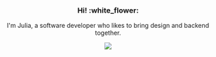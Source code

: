<h3 align="center"> Hi! :white_flower:</h3>

<!--
**54rtor1/54rtor1** is a ✨ _special_ ✨ repository because its `README.md` (this file) appears on your GitHub profile.

Here are some ideas to get you started:

- 🔭 I’m currently working on ...
- 🌱 I’m currently learning ...
- 👯 I’m looking to collaborate on ...
- 🤔 I’m looking for help with ...
- 💬 Ask me about ...
- 📫 How to reach me: ...
- 😄 Pronouns: ...
- ⚡ Fun fact: ...
-->
<div align="center">
  <p>I'm Julia, a software developer who likes to bring design and backend together.<p>

  <img align="center" src="https://github-readme-stats.vercel.app/api/top-langs/?username=54rtor1&layout=compact" /> 
  </a>
 </div> 
